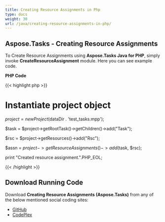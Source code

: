 ```yaml
---
title: Creating Resource Assignments in Php
type: docs
weight: 30
url: /java/creating-resource-assignments-in-php/
---
```


## **Aspose.Tasks - Creating Resource Assignments**
To Create Resource Assignments using **Aspose.Tasks Java for PHP**, simply invoke **CreateResourceAssignment** module. Here you can see example code.

**PHP Code**

{{< highlight php >}}

 # Instantiate project object

$project = new Project($dataDir . 'test_tasks.mpp');

$task = $project->getRootTask()->getChildren()->add("Task");

$rsc = $project->getResources()->add("Rsc");

$assn = $project->getResourceAssignments()->add($task, $rsc);

print "Created resource assignment.".PHP_EOL;

{{< /highlight >}}
## **Download Running Code**
Download **Creating Resource Assignments (Aspose.Tasks)** from any of the below mentioned social coding sites:

- [GitHub](https://github.com/aspose-tasks/Aspose.Tasks-for-Java/blob/master/Plugins/Aspose_Tasks_Java_for_PHP/src/aspose/tasks/WorkingWithResourceAssignments/CreateResourceAssignment.php)
- [CodePlex](https://asposetasksjavaphp.codeplex.com/SourceControl/latest#src/aspose/tasks/WorkingWithResourceAssignments/CreateResourceAssignment.php)
